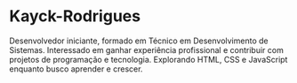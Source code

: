 # Kayck-Rodrigues
Desenvolvedor iniciante, formado em Técnico em Desenvolvimento de Sistemas. Interessado em ganhar experiência profissional e contribuir com projetos de programação e tecnologia. Explorando HTML, CSS e JavaScript enquanto busco aprender e crescer.
